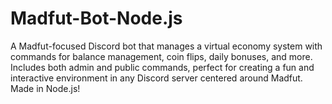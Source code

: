 # Madfut-Bot-Node.js
A Madfut-focused Discord bot that manages a virtual economy system with commands for balance management, coin flips, daily bonuses, and more. Includes both admin and public commands, perfect for creating a fun and interactive environment in any Discord server centered around Madfut. Made in Node.js!

